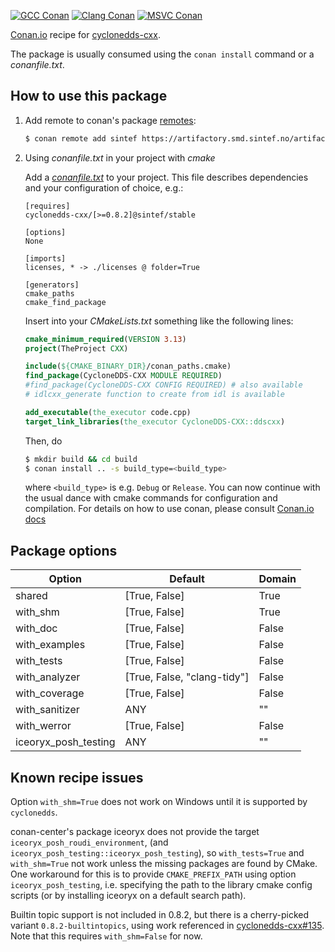 [![GCC Conan](https://github.com/sintef-ocean/conan-cyclonedds-cxx/workflows/GCC%20Conan/badge.svg)](https://github.com/sintef-ocean/conan-cyclonedds-cxx/actions?query=workflow%3A"GCC+Conan")
[![Clang Conan](https://github.com/sintef-ocean/conan-cyclonedds-cxx/workflows/Clang%20Conan/badge.svg)](https://github.com/sintef-ocean/conan-cyclonedds-cxx/actions?query=workflow%3A"Clang+Conan")
[![MSVC Conan](https://github.com/sintef-ocean/conan-cyclonedds-cxx/workflows/MSVC%20Conan/badge.svg)](https://github.com/sintef-ocean/conan-cyclonedds-cxx/actions?query=workflow%3A"MSVC+Conan")


[Conan.io](https://conan.io) recipe for [cyclonedds-cxx](https://cyclonedds.io/).

The package is usually consumed using the `conan install` command or a *conanfile.txt*.

## How to use this package

1. Add remote to conan's package [remotes](https://docs.conan.io/en/latest/reference/commands/misc/remote.html?highlight=remotes):

   ```bash
   $ conan remote add sintef https://artifactory.smd.sintef.no/artifactory/api/conan/conan-local
   ```

2. Using *conanfile.txt* in your project with *cmake*

   Add a [*conanfile.txt*](http://docs.conan.io/en/latest/reference/conanfile_txt.html) to your project. This file describes dependencies and your configuration of choice, e.g.:

   ```
   [requires]
   cyclonedds-cxx/[>=0.8.2]@sintef/stable

   [options]
   None

   [imports]
   licenses, * -> ./licenses @ folder=True

   [generators]
   cmake_paths
   cmake_find_package
   ```

   Insert into your *CMakeLists.txt* something like the following lines:
   ```cmake
   cmake_minimum_required(VERSION 3.13)
   project(TheProject CXX)

   include(${CMAKE_BINARY_DIR}/conan_paths.cmake)
   find_package(CycloneDDS-CXX MODULE REQUIRED)
   #find_package(CycloneDDS-CXX CONFIG REQUIRED) # also available
   # idlcxx_generate function to create from idl is available

   add_executable(the_executor code.cpp)
   target_link_libraries(the_executor CycloneDDS-CXX::ddscxx)
   ```
   Then, do
   ```bash
   $ mkdir build && cd build
   $ conan install .. -s build_type=<build_type>
   ```
   where `<build_type>` is e.g. `Debug` or `Release`.
   You can now continue with the usual dance with cmake commands for configuration and compilation. For details on how to use conan, please consult [Conan.io docs](http://docs.conan.io/en/latest/)

## Package options

Option | Default | Domain
---|---|---
shared | [True, False] | True
with_shm | [True, False] | True
with_doc | [True, False] | False
with_examples | [True, False] | False
with_tests | [True, False] | False
with_analyzer | [True, False, "clang-tidy"] | False
with_coverage | [True, False] | False
with_sanitizer | ANY | ""
with_werror | [True, False] | False
iceoryx_posh_testing | ANY | ""

## Known recipe issues

Option `with_shm=True` does not work on Windows until it is supported by `cyclonedds`.


conan-center's package iceoryx does not provide the target
`iceoryx_posh_roudi_environment`, (and `iceoryx_posh_testing::iceoryx_posh_testing`), so
`with_tests=True` and `with_shm=True` not work unless the missing packages are found by
CMake.  One workaround for this is to provide `CMAKE_PREFIX_PATH` using option
`iceoryx_posh_testing`, i.e. specifying the path to the library cmake config scripts (or
by installing iceoryx on a default search path).

Builtin topic support is not included in 0.8.2, but there is a cherry-picked variant
`0.8.2-builtintopics`, using work referenced in
[cyclonedds-cxx#135](https://github.com/eclipse-cyclonedds/cyclonedds-cxx/pull/135). Note
that this requires `with_shm=False` for now.
